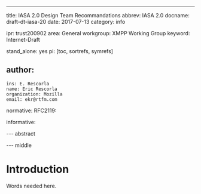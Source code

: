 ---
title: IASA 2.0 Design Team Recommandations
abbrev: IASA 2.0
docname: draft-dt-iasa-20
date: 2017-07-13
category: info

ipr: trust200902
area: General
workgroup: XMPP Working Group
keyword: Internet-Draft

stand_alone: yes
pi: [toc, sortrefs, symrefs]

author:
 -
    ins: E. Rescorla
    name: Eric Rescorla
    organization: Mozilla
    email: ekr@rtfm.com

normative:
  RFC2119:

informative:



--- abstract


--- middle

Introduction
============

Words needed here.

